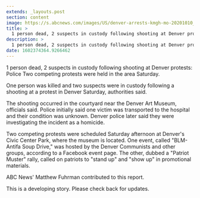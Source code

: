 ```yaml
--- 
extends: _layouts.post 
section: content 
image: https://s.abcnews.com/images/US/denver-arrests-kmgh-mo-20201010_1602371658216_hpMain_16x9_992.jpg 
title: > 
  1 person dead, 2 suspects in custody following shooting at Denver protests: Police 
description: > 
  1 person dead, 2 suspects in custody following shooting at Denver protests: Police Two competing protests were held in the area Saturday.One person was killed and two suspects were in custody following a shooting at a protest in Denver Saturday, authorities said.The shooting occurred in the courtyard near the Denver Art Museum, officials said.Two competing protests were scheduled Saturday afternoon at Denver's Civic Center Park, where the museum is located.One event, called "BLM-Antifa Soup Drive," was hosted by the Denver Communists and other groups, according to a Facebook event page. 
date: 1602374364.9266462 
--- 
```

1 person dead, 2 suspects in custody following shooting at Denver protests: Police Two competing protests were held in the area Saturday.

One person was killed and two suspects were in custody following a shooting at a protest in Denver Saturday, authorities said.

The shooting occurred in the courtyard near the Denver Art Museum, officials said. Police initially said one victim was transported to the hospital and their condition was unknown. Denver police later said they were investigating the incident as a homicide.

Two competing protests were scheduled Saturday afternoon at Denver's Civic Center Park, where the museum is located. One event, called "BLM-Antifa Soup Drive," was hosted by the Denver Communists and other groups, according to a Facebook event page. The other, dubbed a "Patriot Muster" rally, called on patriots to "stand up" and "show up" in promotional materials.

ABC News' Matthew Fuhrman contributed to this report.

This is a developing story. Please check back for updates.